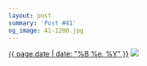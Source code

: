 ```yaml
---
layout: post
summary: 'Post #41'
og_image: 41-1280.jpg
---
```


<p>
  <time><a href="/41">{{ page.date | date: "%B %e, %Y" }}</a></time>
  <a href="/41"><img src="{{ site.assets_url }}/41-640.jpg" srcset="{{ site.assets_url }}/41-1280.jpg 1280w, {{ site.assets_url }}/41-960.jpg 960w, {{ site.assets_url }}/41-640.jpg 640w, {{ site.assets_url }}/41-320.jpg 320w" sizes="(min-width: 700px) 50vw, calc(100vw - 2rem)" /></a>
</p>
